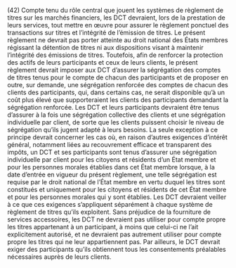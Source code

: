 (42) Compte tenu du rôle central que jouent les systèmes de règlement de titres sur les marchés financiers, les DCT devraient, lors de la prestation de leurs services, tout mettre en œuvre pour assurer le règlement ponctuel des transactions sur titres et l’intégrité de l’émission de titres. Le présent règlement ne devrait pas porter atteinte au droit national des États membres régissant la détention de titres ni aux dispositions visant à maintenir l’intégrité des émissions de titres. Toutefois, afin de renforcer la protection des actifs de leurs participants et ceux de leurs clients, le présent règlement devrait imposer aux DCT d’assurer la ségrégation des comptes de titres tenus pour le compte de chacun des participants et de proposer en outre, sur demande, une ségrégation renforcée des comptes de chacun des clients des participants, qui, dans certains cas, ne serait disponible qu’à un coût plus élevé que supporteraient les clients des participants demandant la ségrégation renforcée. Les DCT et leurs participants devraient être tenus d’assurer à la fois une ségrégation collective des clients et une ségrégation individuelle par client, de sorte que les clients puissent choisir le niveau de ségrégation qu’ils jugent adapté à leurs besoins. La seule exception à ce principe devrait concerner les cas où, en raison d’autres exigences d’intérêt général, notamment liées au recouvrement efficace et transparent des impôts, un DCT et ses participants sont tenus d’assurer une ségrégation individuelle par client pour les citoyens et résidents d’un État membre et pour les personnes morales établies dans cet État membre lorsque, à la date d’entrée en vigueur du présent règlement, une telle ségrégation est requise par le droit national de l’État membre en vertu duquel les titres sont constitués et uniquement pour les citoyens et résidents de cet État membre et pour les personnes morales qui y sont établies. Les DCT devraient veiller à ce que ces exigences s’appliquent séparément à chaque système de règlement de titres qu’ils exploitent. Sans préjudice de la fourniture de services accessoires, les DCT ne devraient pas utiliser pour compte propre les titres appartenant à un participant, à moins que celui-ci ne l’ait explicitement autorisé, et ne devraient pas autrement utiliser pour compte propre les titres qui ne leur appartiennent pas. Par ailleurs, le DCT devrait exiger des participants qu’ils obtiennent tous les consentements préalables nécessaires auprès de leurs clients.